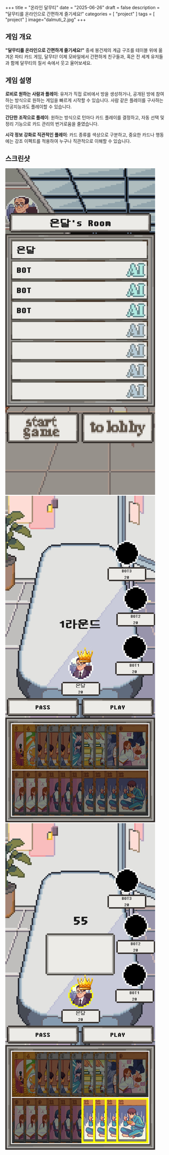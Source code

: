 +++
title = "온라인 달무티"
date = "2025-06-26"
draft = false
description = "달무티를 온라인으로 간편하게 즐기세요!"
categories = [
    "project"
]
tags = [
    "project"
]
image="dalmuti_2.jpg"
+++


## 게임 개요
**"달무티를 온라인으로 간편하게 즐기세요!"**
중세 봉건제의 계급 구조를 테이블 위에 옮겨온 파티 카드 게임, 달무티!
이제 모바일에서 간편하게 친구들과, 혹은 전 세계 유저들과 함께 달무티의 질서 속에서 웃고 울어보세요.

## 게임 설명
**로비로 원하는 사람과 플레이**: 유저가 직접 로비에서 방을 생성하거나, 공개된 방에 참여하는 방식으로 원하는 게임을 빠르게 시작할 수 있습니다. 사람 같은 플레이를 구사하는 인공지능과도 플레이할 수 있습니다.

**간단한 조작으로 플레이**: 원하는 방식으로 턴마다 카드 플레이를 결정하고, 자동 선택 및 정리 기능으로 카드 관리의 번거로움을 줄였습니다.

**시각 정보 강화로 직관적인 플레이**: 카드 종류를 색상으로 구분하고, 중요한 카드나 행동에는 강조 이펙트를 적용하여 누구나 직관적으로 이해할 수 있습니다.

## 스크린샷
![](dalmuti_1.jpg)
![](dalmuti_2.jpg)
![](dalmuti_3.jpg)